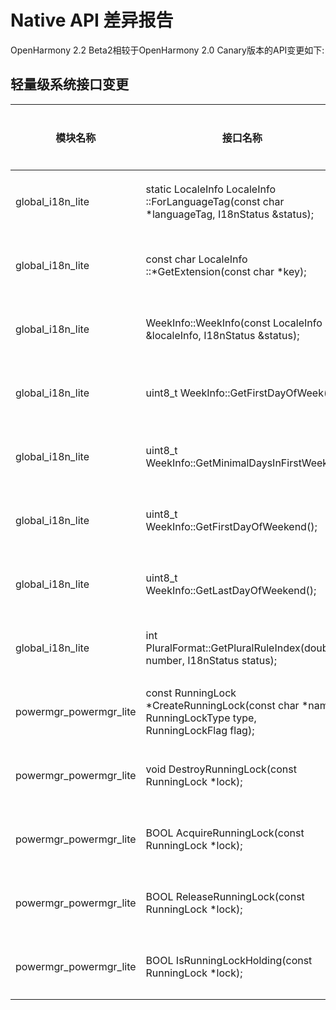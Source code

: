# Native API 差异报告
OpenHarmony 2.2 Beta2相较于OpenHarmony 2.0 Canary版本的API变更如下:
## 轻量级系统接口变更

| 模块名称  | 接口名称  | 变更类型  | 变更类型  |
|  --------  |  --------  |  --------  |  --------  |
| global_i18n_lite                                   | static LocaleInfo LocaleInfo ::ForLanguageTag(const char *languageTag, I18nStatus &status); | 新增                                       | 新增接口                                                     |
| global_i18n_lite                                   | const char LocaleInfo ::*GetExtension(const char *key);      | 新增                                       | 新增接口                                                     |
| global_i18n_lite                                   | WeekInfo::WeekInfo(const LocaleInfo &localeInfo, I18nStatus &status); | 新增                                       | 新增接口                                                     |
| global_i18n_lite                                   | uint8_t WeekInfo::GetFirstDayOfWeek();                       | 新增                                       | 新增接口                                                     |
| global_i18n_lite                                   | uint8_t WeekInfo::GetMinimalDaysInFirstWeek();               | 新增                                       | 新增接口                                                     |
| global_i18n_lite                                   | uint8_t WeekInfo::GetFirstDayOfWeekend();                    | 新增                                       | 新增接口                                                     |
| global_i18n_lite                                   | uint8_t WeekInfo::GetLastDayOfWeekend();                     | 新增                                       | 新增接口                                                     |
| global_i18n_lite                                   | int PluralFormat::GetPluralRuleIndex(double number, I18nStatus status); | 新增                                       | 新增接口                                                     |
| powermgr_powermgr_lite                                   | const RunningLock *CreateRunningLock(const char *name, RunningLockType type, RunningLockFlag flag); | 新增                                       | 新增接口                                                     |
| powermgr_powermgr_lite                                   | void DestroyRunningLock(const RunningLock *lock); | 新增                                       | 新增接口                                                     |
| powermgr_powermgr_lite                                   | BOOL AcquireRunningLock(const RunningLock *lock); | 新增                                       | 新增接口                                                     |
| powermgr_powermgr_lite                                   | BOOL ReleaseRunningLock(const RunningLock *lock); | 新增                                       | 新增接口                                                     |
| powermgr_powermgr_lite                                   | BOOL IsRunningLockHolding(const RunningLock *lock); | 新增                                       | 新增接口                                                     |